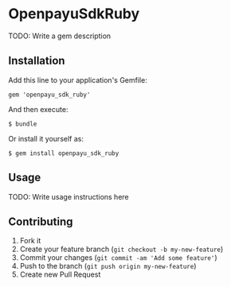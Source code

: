 # OpenpayuSdkRuby

TODO: Write a gem description

## Installation

Add this line to your application's Gemfile:

    gem 'openpayu_sdk_ruby'

And then execute:

    $ bundle

Or install it yourself as:

    $ gem install openpayu_sdk_ruby

## Usage

TODO: Write usage instructions here

## Contributing

1. Fork it
2. Create your feature branch (`git checkout -b my-new-feature`)
3. Commit your changes (`git commit -am 'Add some feature'`)
4. Push to the branch (`git push origin my-new-feature`)
5. Create new Pull Request
